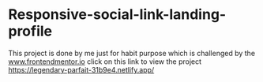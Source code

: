 # Responsive-social-link-landing-profile
This project is done by me just for habit purpose which is challenged by the www.frontendmentor.io
click on this link to view the project https://legendary-parfait-31b9e4.netlify.app/

